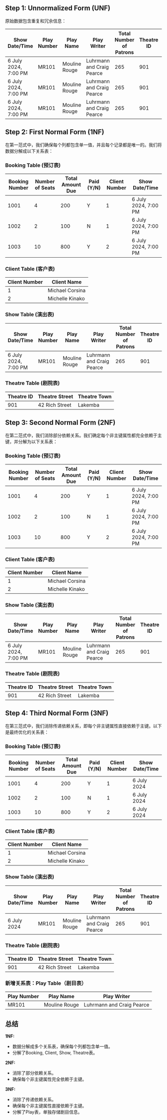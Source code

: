 
## Step 1: Unnormalized Form (UNF)
原始数据包含重复和冗余信息：

| Show Date/Time         | Play Number | Play Name     | Play Writer                   | Total Number of Patrons | Theatre ID | Theatre Street  | Theatre Town | Booking Number | Number of Seats | Total Amount Due | Paid (Y/N) | Client Number | Client Name      |
|------------------------|-------------|---------------|-------------------------------|-------------------------|------------|-----------------|--------------|----------------|-----------------|------------------|------------|---------------|------------------|
| 6 July 2024, 7:00 PM   | MR101       | Mouline Rouge | Luhrmann and Craig Pearce     | 265                     | 901        | 42 Rich Street  | Lakemba      | 1001           | 4               | 200              | Y          | 1             | Michael Corsina  |
| 6 July 2024, 7:00 PM   | MR101       | Mouline Rouge | Luhrmann and Craig Pearce     | 265                     | 901        | 42 Rich Street  | Lakemba      | 1002           | 2               | 100              | N          | 1             | Michael Corsina  |
| 6 July 2024, 7:00 PM   | MR101       | Mouline Rouge | Luhrmann and Craig Pearce     | 265                     | 901        | 42 Rich Street  | Lakemba      | 1003           | 10              | 800              | Y          | 2             | Michelle Kinako  |

## Step 2: First Normal Form (1NF)
在第一范式中，我们确保每个列都包含单一值，并且每个记录都是唯一的。我们将数据分解成以下关系表：

### Booking Table (预订表)
| Booking Number | Number of Seats | Total Amount Due | Paid (Y/N) | Client Number | Show Date/Time         |
|----------------|-----------------|------------------|------------|---------------|------------------------|
| 1001           | 4               | 200              | Y          | 1             | 6 July 2024, 7:00 PM   |
| 1002           | 2               | 100              | N          | 1             | 6 July 2024, 7:00 PM   |
| 1003           | 10              | 800              | Y          | 2             | 6 July 2024, 7:00 PM   |

### Client Table (客户表)
| Client Number | Client Name       |
|---------------|-------------------|
| 1             | Michael Corsina   |
| 2             | Michelle Kinako   |

### Show Table (演出表)
| Show Date/Time         | Play Number | Play Name     | Play Writer                   | Total Number of Patrons | Theatre ID |
|------------------------|-------------|---------------|-------------------------------|-------------------------|------------|
| 6 July 2024, 7:00 PM   | MR101       | Mouline Rouge | Luhrmann and Craig Pearce     | 265                     | 901        |

### Theatre Table (剧院表)
| Theatre ID | Theatre Street    | Theatre Town |
|------------|-------------------|--------------|
| 901        | 42 Rich Street    | Lakemba      |

## Step 3: Second Normal Form (2NF)
在第二范式中，我们消除部分依赖关系。我们确定每个非主键属性都完全依赖于主键，并分解为以下关系表：

### Booking Table (预订表)
| Booking Number | Number of Seats | Total Amount Due | Paid (Y/N) | Client Number | Show Date/Time         |
|----------------|-----------------|------------------|------------|---------------|------------------------|
| 1001           | 4               | 200              | Y          | 1             | 6 July 2024, 7:00 PM   |
| 1002           | 2               | 100              | N          | 1             | 6 July 2024, 7:00 PM   |
| 1003           | 10              | 800              | Y          | 2             | 6 July 2024, 7:00 PM   |

### Client Table (客户表)
| Client Number | Client Name       |
|---------------|-------------------|
| 1             | Michael Corsina   |
| 2             | Michelle Kinako   |

### Show Table (演出表)
| Show Date/Time         | Play Number | Play Name     | Play Writer                   | Total Number of Patrons | Theatre ID |
|------------------------|-------------|---------------|-------------------------------|-------------------------|------------|
| 6 July 2024, 7:00 PM   | MR101       | Mouline Rouge | Luhrmann and Craig Pearce     | 265                     | 901        |

### Theatre Table (剧院表)
| Theatre ID | Theatre Street    | Theatre Town |
|------------|-------------------|--------------|
| 901        | 42 Rich Street    | Lakemba      |

## Step 4: Third Normal Form (3NF)
在第三范式中，我们消除传递依赖关系，即每个非主键属性直接依赖于主键。以下是最终优化的关系表：

### Booking Table (预订表)
| Booking Number | Number of Seats | Total Amount Due | Paid (Y/N) | Client Number | Show Date/Time |
|----------------|-----------------|------------------|------------|---------------|----------------|
| 1001           | 4               | 200              | Y          | 1             | 6 July 2024    |
| 1002           | 2               | 100              | N          | 1             | 6 July 2024    |
| 1003           | 10              | 800              | Y          | 2             | 6 July 2024    |

### Client Table (客户表)
| Client Number | Client Name       |
|---------------|-------------------|
| 1             | Michael Corsina   |
| 2             | Michelle Kinako   |

### Show Table (演出表)
| Show Date/Time | Play Number | Play Name     | Play Writer                   | Total Number of Patrons | Theatre ID |
|----------------|-------------|---------------|-------------------------------|-------------------------|------------|
| 6 July 2024    | MR101       | Mouline Rouge | Luhrmann and Craig Pearce     | 265                     | 901        |

### Theatre Table (剧院表)
| Theatre ID | Theatre Street    | Theatre Town |
|------------|-------------------|--------------|
| 901        | 42 Rich Street    | Lakemba      |

### 新增关系表：Play Table（剧目表）
| Play Number | Play Name     | Play Writer               |
|-------------|---------------|---------------------------|
| MR101       | Mouline Rouge | Luhrmann and Craig Pearce |

## 总结

**1NF:**
- 数据分解成多个关系表，确保每个列都包含单一值。
- 分解了Booking, Client, Show, Theatre表。

**2NF:**
- 消除了部分依赖关系。
- 确保每个非主键属性完全依赖于主键。

**3NF:**
- 消除了传递依赖关系。
- 确保每个非主键属性直接依赖于主键。
- 分解了Play表，单独存储剧目信息。

